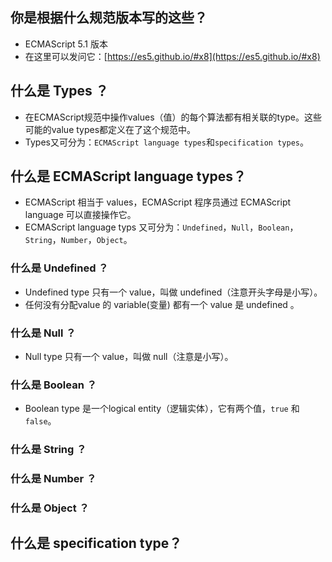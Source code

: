 ## 你是根据什么规范版本写的这些？
* ECMAScript 5.1 版本
* 在这里可以发问它：[https://es5.github.io/#x8](https://es5.github.io/#x8)

## 什么是 Types ？
* 在ECMAScript规范中操作values（值）的每个算法都有相关联的type。这些可能的value types都定义在了这个规范中。
* Types又可分为：`ECMAScript language types`和`specification types`。

## 什么是 ECMAScript language types？
* ECMAScript 相当于 values，ECMAScript 程序员通过 ECMAScript language 可以直接操作它。
* ECMAScript language typs 又可分为：`Undefined`，`Null`，`Boolean`，`String`，`Number`，`Object`。

### 什么是 Undefined ？
* Undefined type 只有一个 value，叫做 undefined（注意开头字母是小写）。
* 任何没有分配value 的 variable(变量) 都有一个 value 是 undefined 。

### 什么是 Null ？
* Null type 只有一个 value，叫做 null（注意是小写）。

### 什么是 Boolean ？
* Boolean type 是一个logical entity（逻辑实体），它有两个值，`true` 和 `false`。

### 什么是 String ？

### 什么是 Number ？

### 什么是 Object ？

## 什么是 specification type？